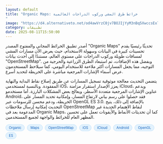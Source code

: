 ```yaml
---
layout: default
title: "Organic Maps: خرائط طرق المشي وركوب الدراجات العالمية
"
image: "https://d4.alternativeto.net/od4awVrzC0jv7BOJIjYyM3nBq5XwccsExlFEdYO9MiM/rs:fill:1520:760:0/g:ce:0:0/YWJzOi8vZGlzdC9jb250ZW50LzE3NTQ4NjEwNjc1NzcucG5n.png"
category: تطبيقات
date: 2025-08-11T15:50:00
---
```


أصدر تطبيق الخرائط المجاني والمفتوح المصدر "Organic Maps" تحديثًا رئيسيًا يقدم تحسينات كبيرة في البيانات وسهولة الاستخدام، حيث يعرض الآن مسارات المشي لمسافات طويلة وركوب الدراجات على مستوى العالم، مستندًا إلى أحدث بيانات "OpenStreetMap". وبفضل هذه الإضافات، تم استبعاد الطرق الزراعية والحرجية من التوجيه، مما يجعل المسارات أكثر ملاءمة للاستخدام اليومي، كما سيلاحظ المستخدمون عرض أسماء الإشارات المرجعية مباشرة على الخريطة لتحديد أسرع.

يتضمن التحديث معالجة موثوقية تسجيل المسارات عن طريق إصلاح نقاط البداية والنهاية المفقودة. وبالنسبة لمستخدمي iOS، يعزز الإصدار استقرار مزامنة iCloud، ويدعم عناوين الإشارات المرجعية متعددة الأسطر، ويعالج بعض المشكلات البارزة. أما مستخدمو Android، فقد حصلوا على رسم بياني لارتفاع المسار، وإمكانية تحديد المسار على الخريطة، ودعم محسن للرسومات عبر OpenGL ES 3.0. بالإضافة إلى ذلك، يتيح التحديث إمكانية إرسال ملاحظات OpenStreetMap لنقاط الاهتمام الجديدة غير المدعومة بعد في Organic Maps، كما أن تحديثات الأنماط والأيقونات تعمل على تحسين المظهر العام للخرائط والواجهة لجميع المستخدمين.

<div style="margin-top:2px; margin-bottom:2px;"><a href="https://bidjadraft.github.io/?query=Organic" style="background:#e3f2fd; color:#1565c0; font-size:80%; border-radius:12px; padding:3px 10px; margin:2px 4px 2px 0; display:inline-block; border:1px solid #bbdefb; text-decoration:none;">Organic</a> <a href="https://bidjadraft.github.io/?query=Maps" style="background:#e3f2fd; color:#1565c0; font-size:80%; border-radius:12px; padding:3px 10px; margin:2px 4px 2px 0; display:inline-block; border:1px solid #bbdefb; text-decoration:none;">Maps</a> <a href="https://bidjadraft.github.io/?query=OpenStreetMap" style="background:#e3f2fd; color:#1565c0; font-size:80%; border-radius:12px; padding:3px 10px; margin:2px 4px 2px 0; display:inline-block; border:1px solid #bbdefb; text-decoration:none;">OpenStreetMap</a> <a href="https://bidjadraft.github.io/?query=iOS" style="background:#e3f2fd; color:#1565c0; font-size:80%; border-radius:12px; padding:3px 10px; margin:2px 4px 2px 0; display:inline-block; border:1px solid #bbdefb; text-decoration:none;">iOS</a> <a href="https://bidjadraft.github.io/?query=iCloud" style="background:#e3f2fd; color:#1565c0; font-size:80%; border-radius:12px; padding:3px 10px; margin:2px 4px 2px 0; display:inline-block; border:1px solid #bbdefb; text-decoration:none;">iCloud</a> <a href="https://bidjadraft.github.io/?query=Android" style="background:#e3f2fd; color:#1565c0; font-size:80%; border-radius:12px; padding:3px 10px; margin:2px 4px 2px 0; display:inline-block; border:1px solid #bbdefb; text-decoration:none;">Android</a> <a href="https://bidjadraft.github.io/?query=OpenGL" style="background:#e3f2fd; color:#1565c0; font-size:80%; border-radius:12px; padding:3px 10px; margin:2px 4px 2px 0; display:inline-block; border:1px solid #bbdefb; text-decoration:none;">OpenGL</a> <a href="https://bidjadraft.github.io/?query=ES" style="background:#e3f2fd; color:#1565c0; font-size:80%; border-radius:12px; padding:3px 10px; margin:2px 4px 2px 0; display:inline-block; border:1px solid #bbdefb; text-decoration:none;">ES</a></div><br><br>
